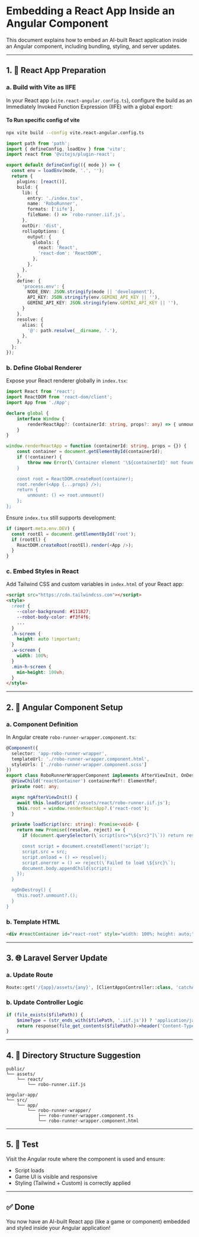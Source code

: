 # Embedding a React App Inside an Angular Component

This document explains how to embed an AI-built React application inside an Angular component, including bundling, styling, and server updates.

---

## 1. 🧩 React App Preparation

### a. Build with Vite as IIFE
In your React app (`vite.react-angular.config.ts`), configure the build as an Immediately Invoked Function Expression (IIFE) with a global export:

#### To Run specific config of vite
```bash
npx vite build --config vite.react-angular.config.ts
```

```ts
import path from 'path';
import { defineConfig, loadEnv } from 'vite';
import react from '@vitejs/plugin-react';

export default defineConfig(({ mode }) => {
  const env = loadEnv(mode, '.', '');
  return {
    plugins: [react()],
    build: {
      lib: {
        entry: './index.tsx',
        name: 'RoboRunner',
        formats: ['iife'],
        fileName: () => `robo-runner.iif.js`,
      },
      outDir: 'dist',
      rollupOptions: {
        output: {
          globals: {
            react: 'React',
            'react-dom': 'ReactDOM',
          },
        },
      },
    },
    define: {
      'process.env': {
        NODE_ENV: JSON.stringify(mode || 'development'),
        API_KEY: JSON.stringify(env.GEMINI_API_KEY || ''),
        GEMINI_API_KEY: JSON.stringify(env.GEMINI_API_KEY || ''),
      }
    },
    resolve: {
      alias: {
        '@': path.resolve(__dirname, '.'),
      },
    },
  };
});
```

### b. Define Global Renderer
Expose your React renderer globally in `index.tsx`:

```ts
import React from 'react';
import ReactDOM from 'react-dom/client';
import App from './App';

declare global {
    interface Window {
        renderReactApp?: (containerId: string, props?: any) => { unmount?: () => void };
    }
}

window.renderReactApp = function (containerId: string, props = {}) {
    const container = document.getElementById(containerId);
    if (!container) {
        throw new Error(\`Container element '\${containerId}' not found\`);
    }

    const root = ReactDOM.createRoot(container);
    root.render(<App {...props} />);
    return {
        unmount: () => root.unmount()
    };
};
```

Ensure `index.tsx` still supports development:

```ts
if (import.meta.env.DEV) {
  const rootEl = document.getElementById('root');
  if (rootEl) {
    ReactDOM.createRoot(rootEl).render(<App />);
  }
}
```

### c. Embed Styles in React
Add Tailwind CSS and custom variables in `index.html` of your React app:

```html
<script src="https://cdn.tailwindcss.com"></script>
<style>
  :root {
    --color-background: #111827;
    --robot-body-color: #f3f4f6;
    ...
  }
  .h-screen {
    height: auto !important;
  }
  .w-screen {
    width: 100%;
  }
  .min-h-screen {
    min-height: 100vh;
  }
</style>
```

---

## 2. 🧱 Angular Component Setup

### a. Component Definition
In Angular create `robo-runner-wrapper.component.ts`:

```ts
@Component({
  selector: 'app-robo-runner-wrapper',
  templateUrl: './robo-runner-wrapper.component.html',
  styleUrls: ['./robo-runner-wrapper.component.scss']
})
export class RoboRunnerWrapperComponent implements AfterViewInit, OnDestroy {
  @ViewChild('reactContainer') containerRef!: ElementRef;
  private root: any;

  async ngAfterViewInit() {
    await this.loadScript('/assets/react/robo-runner.iif.js');
    this.root = window.renderReactApp?.('react-root');
  }

  private loadScript(src: string): Promise<void> {
    return new Promise((resolve, reject) => {
      if (document.querySelector(\`script[src="\${src}"]\`)) return resolve();

      const script = document.createElement('script');
      script.src = src;
      script.onload = () => resolve();
      script.onerror = () => reject(\`Failed to load \${src}\`);
      document.body.appendChild(script);
    });
  }

  ngOnDestroy() {
    this.root?.unmount?.();
  }
}
```

### b. Template HTML
```html
<div #reactContainer id="react-root" style="width: 100%; height: auto;"></div>
```

---

## 3. 🌐 Laravel Server Update

### a. Update Route
```php
Route::get('/{app}/assets/{any}', [ClientAppsController::class, 'catchAllAppsAssets'])->where('any', '.*');
```

### b. Update Controller Logic
```php
if (file_exists($filePath)) {
    $mimeType = (str_ends_with($filePath, '.iif.js')) ? 'application/javascript' : mime_content_type($filePath);
    return response(file_get_contents($filePath))->header('Content-Type', $mimeType);
}
```

---

## 4. 📁 Directory Structure Suggestion

```
public/
└── assets/
    └── react/
        └── robo-runner.iif.js

angular-app/
└── src/
    └── app/
        └── robo-runner-wrapper/
            ├── robo-runner-wrapper.component.ts
            └── robo-runner-wrapper.component.html
```

---

## 5. 🧪 Test

Visit the Angular route where the component is used and ensure:
- Script loads
- Game UI is visible and responsive
- Styling (Tailwind + Custom) is correctly applied

---

## ✅ Done

You now have an AI-built React app (like a game or component) embedded and styled inside your Angular application!
